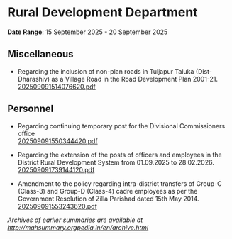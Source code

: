 # Rural Development Department

**Date Range**: 15 September 2025 - 20 September 2025


## Miscellaneous
- Regarding the inclusion of non-plan roads in Tuljapur Taluka (Dist-Dharashiv)  as a Village Road in the Road Development Plan 2001-21.\
  [202509091514076620.pdf](https://gr.maharashtra.gov.in/Site/Upload/Government%20Resolutions/English/202509091514076620.pdf)

## Personnel
- Regarding continuing temporary post for the Divisional Commissioners office\
  [202509091550344420.pdf](https://gr.maharashtra.gov.in/Site/Upload/Government%20Resolutions/English/202509091550344420.pdf)

- Regarding the extension of the posts of officers and employees in the District Rural Development System from 01.09.2025 to 28.02.2026.\
  [202509091739144120.pdf](https://gr.maharashtra.gov.in/Site/Upload/Government%20Resolutions/English/202509091739144120.pdf)

- Amendment to the policy regarding intra-district transfers of Group-C (Class-3) and Group-D (Class-4) cadre employees as per the Government Resolution of Zilla Parishad dated 15th May 2014.\
  [202509091553243620.pdf](https://gr.maharashtra.gov.in/Site/Upload/Government%20Resolutions/English/202509091553243620.pdf)


*Archives of earlier summaries are available at http://mahsummary.orgpedia.in/en/archive.html*
